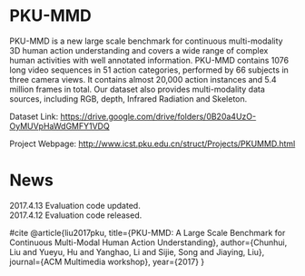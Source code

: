 # PKU-MMD
PKU-MMD is a new large scale benchmark for continuous multi-modality 3D human action understanding and covers a wide range of complex human activities with well annotated information. PKU-MMD contains 1076 long video sequences in 51 action categories, performed by 66 subjects in three camera views. It contains almost 20,000 action instances and 5.4 million frames in total. Our dataset also provides multi-modality data sources, including RGB, depth, Infrared Radiation and Skeleton. 

Dataset Link: https://drive.google.com/drive/folders/0B20a4UzO-OyMUVpHaWdGMFY1VDQ

Project Webpage: http://www.icst.pku.edu.cn/struct/Projects/PKUMMD.html

# News
2017.4.13 Evaluation code updated. <br/> 
2017.4.12 Evaluation code released.

#cite
@article{liu2017pku, 
  title={PKU-MMD: A Large Scale Benchmark for Continuous Multi-Modal Human Action Understanding},
  author={Chunhui, Liu and Yueyu, Hu and Yanghao, Li and Sijie, Song and Jiaying, Liu},
  journal={ACM Multimedia workshop},
  year={2017}
}
